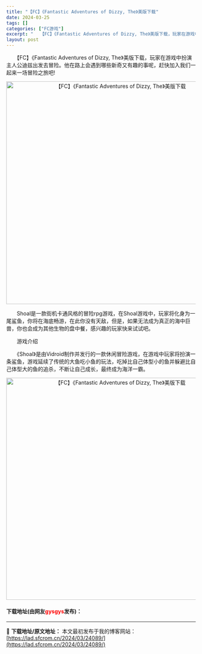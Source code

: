```yaml
---
title: "【FC】《Fantastic Adventures of Dizzy, The》美版下载"
date: 2024-03-25
tags: []
categories: ["FC游戏"]
excerpt: "　　【FC】《Fantastic Adventures of Dizzy, The》美版下载，玩家在游戏中扮演主人公迪兹出发去冒险。他在路上会遇到哪些新奇又有趣的事呢，赶快加入我们一起来一场冒险之旅吧! 　　Shoal是一款街机卡通风格的冒险rpg游戏，在Shoal游戏中，玩家将化身为一尾鲨鱼，你将&hellip;"
layout: post
---
```


 <p>　　【FC】《Fantastic Adventures of Dizzy, The》美版下载，玩家在游戏中扮演主人公迪兹出发去冒险。他在路上会遇到哪些新奇又有趣的事呢，赶快加入我们一起来一场冒险之旅吧!</p> <p align="center"><img align="" border="0" src="https://lad.sfcrom.cn/wp-content/uploads/2024/03/20240325_660190b0bfdcc.png" width="593" alt="【FC】《Fantastic Adventures of Dizzy, The》美版下载" /></p> <p>　　Shoal是一款街机卡通风格的冒险rpg游戏，在Shoal游戏中，玩家将化身为一尾鲨鱼，你将在海底畅游，在此你没有天敌，但是，如果无法成为真正的海中巨兽，你也会成为其他生物的盘中餐，感兴趣的玩家快来试试吧。</p> <p>　　游戏介绍</p> <p>　　《Shoal》是由Vidroid制作并发行的一款休闲冒险游戏，在游戏中玩家将扮演一条鲨鱼，游戏延续了传统的大鱼吃小鱼的玩法，吃掉比自己体型小的鱼并躲避比自己体型大的鱼的追杀，不断让自己成长，最终成为海洋一霸。</p> <p align="center"><img align="" border="0" src="https://lad.sfcrom.cn/wp-content/uploads/2024/03/20240325_660190b1e77b1.png" width="591" alt="【FC】《Fantastic Adventures of Dizzy, The》美版下载" /></p> <p><h4>下载地址(由网友<font color="red">gysgys</font>发布)：</h4></p> 

---
📖 **下载地址/原文地址：** 本文最初发布于我的博客网站：[https://lad.sfcrom.cn/2024/03/24089/](https://lad.sfcrom.cn/2024/03/24089/)

